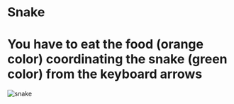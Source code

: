 # Snake
# You have to eat the food (orange color) coordinating the snake (green color) from the keyboard arrows

![snake](https://user-images.githubusercontent.com/102534901/172403555-0d38e8a1-afe0-4b4c-9cb0-1dc206e99d92.PNG)
